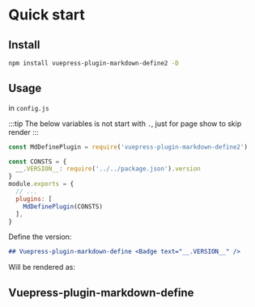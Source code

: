 # Quick start <Badge text="__VERSION__" />

## Install

```sh
npm install vuepress-plugin-markdown-define2 -D
```

## Usage

in `config.js`

:::tip
The below variables is not start with `.`, just for page show to skip render
:::

```js
const MdDefinePlugin = require('vuepress-plugin-markdown-define2')

const CONSTS = {
  __.VERSION__: require('../../package.json').version
}
module.exports = {
  // ...
  plugins: [
    MdDefinePlugin(CONSTS)
  ],
}
```

Define the version:

```md
## Vuepress-plugin-markdown-define <Badge text="__.VERSION__" />
```

Will be rendered as:
## Vuepress-plugin-markdown-define <Badge text="__VERSION__" />